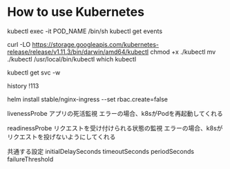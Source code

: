 # How to use Kubernetes

kubectl exec -it POD_NAME /bin/sh
kubectl get events

curl -LO https://storage.googleapis.com/kubernetes-release/release/v1.11.3/bin/darwin/amd64/kubectl
chmod +x ./kubectl
mv ./kubectl /usr/local/bin/kubectl
which kubectl

kubectl get svc -w

history
!113

helm install stable/nginx-ingress --set rbac.create=false

livenessProbe
アプリの死活監視
エラーの場合、k8sがPodを再起動してくれる

readinessProbe
リクエストを受け付けられる状態の監視
エラーの場合、k8sがリクエストを投げないようにしてくれる

共通する設定
initialDelaySeconds
timeoutSeconds
periodSeconds
failureThreshold

